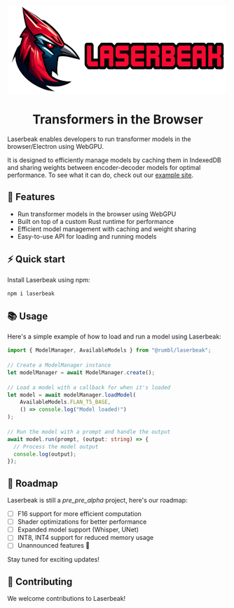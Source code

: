 
<div align="center">
<img width="600px" height="200px" src="https://github.com/FL33TW00D/laserbeak/raw/master/.github/Laserbeak.png">
</div>
<h1 align="center">Transformers in the Browser</h1>

Laserbeak enables developers to run transformer models in the browser/Electron using WebGPU.

It is designed to efficiently manage models by caching them in IndexedDB and sharing weights between encoder-decoder models for optimal performance. To see what it can do, check out our [example site](summize.fleetwood.dev).

## 🌟 Features

- Run transformer models in the browser using WebGPU
- Built on top of a custom Rust runtime for performance
- Efficient model management with caching and weight sharing
- Easy-to-use API for loading and running models

## ⚡️ Quick start

Install Laserbeak using npm:

```bash
npm i laserbeak
```

## 📚 Usage

Here's a simple example of how to load and run a model using Laserbeak:

```typescript
import { ModelManager, AvailableModels } from "@rumbl/laserbeak";

// Create a ModelManager instance
let modelManager = await ModelManager.create();

// Load a model with a callback for when it's loaded
let model = await modelManager.loadModel(
    AvailableModels.FLAN_T5_BASE,
    () => console.log("Model loaded!")
);

// Run the model with a prompt and handle the output
await model.run(prompt, (output: string) => {
  // Process the model output
  console.log(output);
});
```

## 🚀 Roadmap

Laserbeak is still a _pre_pre_alpha_ project, here's our roadmap:

- [ ] F16 support for more efficient computation
- [ ] Shader optimizations for better performance
- [ ] Expanded model support (Whisper, UNet)
- [ ] INT8, INT4 support for reduced memory usage
- [ ] Unannounced features 🤫

Stay tuned for exciting updates!

## 💪 Contributing

We welcome contributions to Laserbeak!
